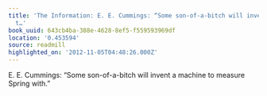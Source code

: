 ```yaml
---
title: 'The Information: E. E. Cummings: “Some son-of-a-bitch will invent a machine
  t…'
book_uuid: 643cb4ba-388e-4628-8ef5-f559593969df
location: '0.453594'
source: readmill
highlighted_on: '2012-11-05T04:48:26.000Z'
---
```


E. E. Cummings: “Some son-of-a-bitch will invent a machine to measure Spring with.”